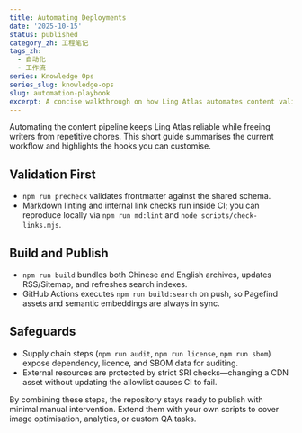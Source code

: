 ```yaml
---
title: Automating Deployments
date: '2025-10-15'
status: published
category_zh: 工程笔记
tags_zh:
  - 自动化
  - 工作流
series: Knowledge Ops
series_slug: knowledge-ops
slug: automation-playbook
excerpt: A concise walkthrough on how Ling Atlas automates content validation, build, and deployment.
---
```


Automating the content pipeline keeps Ling Atlas reliable while freeing writers from repetitive chores. This short guide summarises the current workflow and highlights the hooks you can customise.

## Validation First

- `npm run precheck` validates frontmatter against the shared schema.
- Markdown linting and internal link checks run inside CI; you can reproduce locally via `npm run md:lint` and `node scripts/check-links.mjs`.

## Build and Publish

- `npm run build` bundles both Chinese and English archives, updates RSS/Sitemap, and refreshes search indexes.
- GitHub Actions executes `npm run build:search` on push, so Pagefind assets and semantic embeddings are always in sync.

## Safeguards

- Supply chain steps (`npm run audit`, `npm run license`, `npm run sbom`) expose dependency, licence, and SBOM data for auditing.
- External resources are protected by strict SRI checks—changing a CDN asset without updating the allowlist causes CI to fail.

By combining these steps, the repository stays ready to publish with minimal manual intervention. Extend them with your own scripts to cover image optimisation, analytics, or custom QA tasks.
